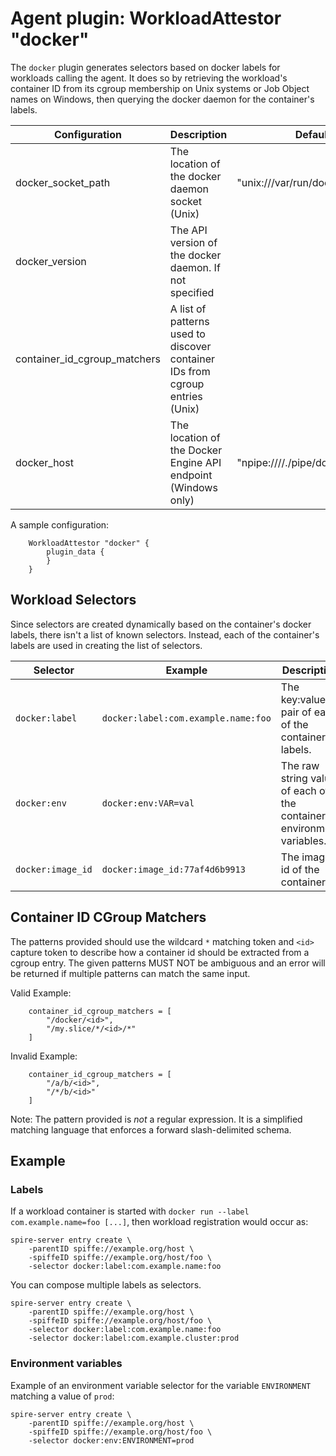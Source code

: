 # Agent plugin: WorkloadAttestor "docker"

The `docker` plugin generates selectors based on docker labels for workloads calling the agent.
It does so by retrieving the workload's container ID from its cgroup membership on Unix systems or Job Object names on Windows,
then querying the docker daemon for the container's labels.

| Configuration                | Description                                                                  | Default                          |
|------------------------------|------------------------------------------------------------------------------|----------------------------------|
| docker_socket_path           | The location of the docker daemon socket (Unix)                              | "unix:///var/run/docker.sock"    |
| docker_version               | The API version of the docker daemon. If not specified                       |                                  |
| container_id_cgroup_matchers | A list of patterns used to discover container IDs from cgroup entries (Unix) |
| docker_host                  | The location of the Docker Engine API endpoint (Windows only)                | "npipe:////./pipe/docker_engine" |

A sample configuration:

```hcl
    WorkloadAttestor "docker" {
        plugin_data {
        }
    }
```

## Workload Selectors

Since selectors are created dynamically based on the container's docker labels, there isn't a list of known selectors.
Instead, each of the container's labels are used in creating the list of selectors.

| Selector          | Example                             | Description                                                            |
|-------------------|-------------------------------------|------------------------------------------------------------------------|
| `docker:label`    | `docker:label:com.example.name:foo` | The key:value pair of each of the container's labels.                  |
| `docker:env`      | `docker:env:VAR=val`                | The raw string value of each of the container's environment variables. |
| `docker:image_id` | `docker:image_id:77af4d6b9913`      | The image id of the container.                                         |

## Container ID CGroup Matchers

The patterns provided should use the wildcard `*` matching token and `<id>` capture token
to describe how a container id should be extracted from a cgroup entry. The
given patterns MUST NOT be ambiguous and an error will be returned if multiple
patterns can match the same input.

Valid Example:

```hcl
    container_id_cgroup_matchers = [
        "/docker/<id>",
        "/my.slice/*/<id>/*"
    ]
```

Invalid Example:

```hcl
    container_id_cgroup_matchers = [
        "/a/b/<id>",
        "/*/b/<id>"
    ]
```

Note: The pattern provided is *not* a regular expression. It is a simplified matching
language that enforces a forward slash-delimited schema.

## Example

### Labels

If a workload container is started with `docker run --label com.example.name=foo [...]`, then workload registration would occur as:

```shell
spire-server entry create \
    -parentID spiffe://example.org/host \
    -spiffeID spiffe://example.org/host/foo \
    -selector docker:label:com.example.name:foo
```

You can compose multiple labels as selectors.

```shell
spire-server entry create \
    -parentID spiffe://example.org/host \
    -spiffeID spiffe://example.org/host/foo \
    -selector docker:label:com.example.name:foo
    -selector docker:label:com.example.cluster:prod
```

### Environment variables

Example of an environment variable selector for the variable `ENVIRONMENT`
matching a value of `prod`:

```shell
spire-server entry create \
    -parentID spiffe://example.org/host \
    -spiffeID spiffe://example.org/host/foo \
    -selector docker:env:ENVIRONMENT=prod
```
